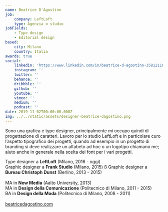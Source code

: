 ```yaml
---
name: Beatrice D'Agostino
job:
    company: LeftLoft
    type: Agenzia o studio
jobFields:
    - Type design
    - Editorial design
based:
    city: Milano
    country: Italia
awards: true
social:
    linkedin: 'https://www.linkedin.com/in/beatrice-d-agostino-358121100/'
    instagram: ''
    twitter: ''
    behance: ''
    dribbble: ''
    github: ''
    youtube: ''
    vimeo: ''
    medium: ''
    podcast: ''
date: 2019-11-02T00:00:00.000Z
img: ../../static/assets/designer-beatrice-dagostino.png
---
```


Sono una grafica e type designer, principalmente mi occupo quindi di progettazione di caratteri. Lavoro per lo studio LeftLoft e in particolare curo l’aspetto tipografico dei progetti, quando ad esempio in un progetto di branding si deve realizzare un alfabeto ad hoc o un logotipo chiamano me; aiuto anche in generale nella scelta dei font per i vari progetti.

Type designer a **LeftLoft** (Milano, 2016 - oggi)  
Graphic designer a **Frank Studio** (Milano, 2015) ß
Graphic designer a **Bureau Christoph Dunst** (Berlino, 2013 - 2015)<br/><br/>
MA in **New Media** (Aalto University, 2013)  
MA in **Design della Comunicazione** (Politecnico di Milano, 2011 - 2015)  
BA in **Design della Moda** (Politecnico di Milano, 2008 - 2011)<br/><br/>
[beatricedagostino.com](http://beatricedagostino.com/)
